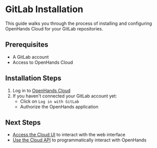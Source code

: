 # GitLab Installation

This guide walks you through the process of installing and configuring OpenHands Cloud for your GitLab repositories.

## Prerequisites

- A GitLab account
- Access to OpenHands Cloud

## Installation Steps

1. Log in to [OpenHands Cloud](https://app.all-hands.dev)
2. If you haven't connected your GitLab account yet:
   - Click on `Log in with GitLab`
   - Authorize the OpenHands application



## Next Steps

- [Access the Cloud UI](./cloud-ui.md) to interact with the web interface
- [Use the Cloud API](./cloud-api.md) to programmatically interact with OpenHands
